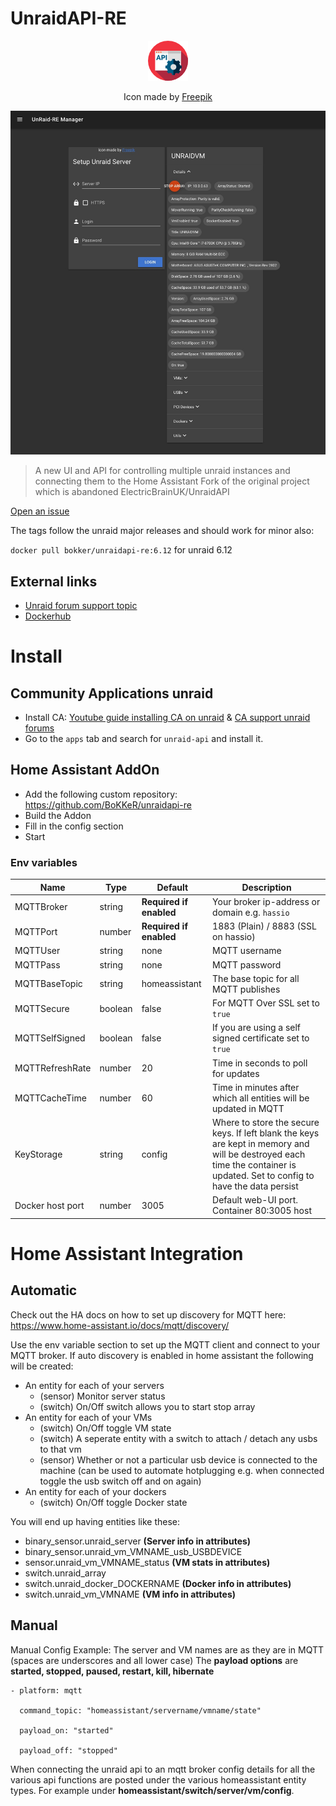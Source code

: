 # UnraidAPI-RE

<p align="center"> 
<img src="https://github.com/BoKKeR/UnraidAPI-RE/blob/master/static/iconx64.png?raw=true">
</p>
<p align="center"> 
Icon made by <a href="https://www.flaticon.com/authors/freepik" title="Freepik">Freepik</a>
</p>


<p align="center"> 
<img src="https://github.com/BoKKeR/UnraidAPI-RE/blob/master/static/unraid.jpeg?raw=true">
</p>

> A new UI and API for controlling multiple unraid instances and connecting them to the Home Assistant
> Fork of the original project which is abandoned ElectricBrainUK/UnraidAPI

[Open an issue](https://github.com/bokker/UnraidAPI-RE/issues/new?assignees=&labels=Review+needed&template=bug_report.md&title=)

The tags follow the unraid major releases and should work for minor also: 

```docker pull bokker/unraidapi-re:6.12``` for unraid 6.12

## External links
* [Unraid forum support topic](https://forums.unraid.net/topic/141974-support-fork-unraid-api-re/)
* [Dockerhub](https://hub.docker.com/r/bokker/unraidapi-re/)

# Install
## Community Applications unraid
* Install CA: [Youtube guide installing CA on unraid](https://www.youtube.com/watch?v=su2miwZNuaU) & [CA support unraid forums](https://forums.unraid.net/topic/38582-plug-in-community-applications/)
* Go to the `apps` tab and search for `unraid-api` and install it.

## Home Assistant AddOn
* Add the following custom repository: https://github.com/BoKKeR/unraidapi-re
* Build the Addon
* Fill in the config section
* Start

### Env variables
| Name | Type | Default | Description
| ---- | ---- | ------- | -----------
| MQTTBroker | string | **Required if enabled** | Your broker ip-address or domain e.g. `hassio`
| MQTTPort | number | **Required if enabled** | 1883 (Plain) / 8883 (SSL on hassio)
| MQTTUser | string | none | MQTT username
| MQTTPass | string | none | MQTT password
| MQTTBaseTopic | string | homeassistant | The base topic for all MQTT publishes
| MQTTSecure | boolean | false | For MQTT Over SSL set to `true`
| MQTTSelfSigned | boolean | false | If you are using a self signed certificate set to `true`
| MQTTRefreshRate | number | 20 | Time in seconds to poll for updates
| MQTTCacheTime | number | 60 | Time in minutes after which all entities will be updated in MQTT
| KeyStorage | string | config | Where to store the secure keys. If left blank the keys are kept in memory and will be destroyed each time the container is updated. Set to config to have the data persist
| Docker host port | number | 3005 | Default web-UI port. Container 80:3005 host



# Home Assistant Integration
## Automatic
Check out the HA docs on how to set up discovery for MQTT here:
https://www.home-assistant.io/docs/mqtt/discovery/

Use the env variable section to set up the MQTT client and connect to your MQTT broker. If auto discovery is enabled in home assistant the following will be created:
- An entity for each of your servers 
    - (sensor) Monitor server status
    - (switch) On/Off switch allows you to start stop array
- An entity for each of your VMs
    - (switch) On/Off toggle VM state
    - (switch) A seperate entity with a switch to attach / detach any usbs to that vm
    - (sensor) Whether or not a particular usb device is connected to the machine (can be used to automate hotplugging e.g. when connected toggle the usb switch off and on again)
- An entity for each of your dockers
    - (switch) On/Off toggle Docker state

You will end up having entities like these:

* binary_sensor.unraid_server **(Server info in attributes)**
* binary_sensor.unraid_vm_VMNAME_usb_USBDEVICE
* sensor.unraid_vm_VMNAME_status **(VM stats in attributes)**
* switch.unraid_array 
* switch.unraid_docker_DOCKERNAME **(Docker info in attributes)**
* switch.unraid_vm_VMNAME **(VM info in attributes)**

## Manual
Manual Config Example:
The server and VM names are as they are in MQTT (spaces are underscores and all lower case)
The **payload options** are **started, stopped, paused, restart, kill, hibernate**

```
- platform: mqtt

  command_topic: "homeassistant/servername/vmname/state"
  
  payload_on: "started"
 
  payload_off: "stopped"
```

When connecting the unraid api to an mqtt broker config details for all the various api functions are posted under the various homeassistant entity types. For example under **homeassistant/switch/server/vm/config**.
